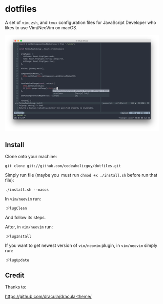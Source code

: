 # dotfiles
A set of `vim`, `zsh`, and `tmux` configuration files for JavaScript Developer who likes to use Vim/NeoVim on macOS.

![Screenshot](screenshot.png)

Install
-------

Clone onto your machine:

    git clone git://github.com/codeaholicguy/dotfiles.git

Simply run file (maybe you  must run `chmod +x ./install.sh` before run that file):

    ./install.sh --macos

In `vim/neovim` run:

    :PlugClean

And follow its steps.

After, in `vim/neovim` run:

    :PlugInstall

If you want to get newest version of `vim/neovim` plugin, in `vim/neovim` simply run:

    :PlugUpdate

Credit
-------

Thanks to:

https://github.com/dracula/dracula-theme/


